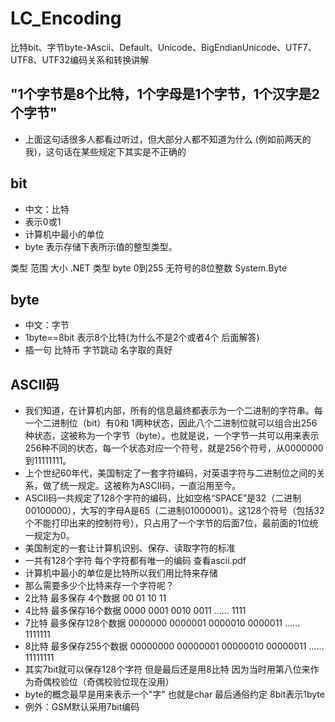 # LC_Encoding
比特bit、字节byte-》Ascii、Default、Unicode、BigEndianUnicode、UTF7、UTF8、UTF32编码关系和转换讲解

## "1个字节是8个比特，1个字母是1个字节，1个汉字是2个字节"
- 上面这句话很多人都看过听过，但大部分人都不知道为什么 (例如前两天的我)，这句话在某些规定下其实是不正确的

## bit
- 中文：比特
- 表示0或1
- 计算机中最小的单位
- byte 表示存储下表所示值的整型类型。

类型	  范围	    大小	           .NET 类型
byte	 0到255	  无符号的8位整数	  System.Byte

## byte
- 中文：字节
- 1byte==8bit 表示8个比特(为什么不是2个或者4个 后面解答)
- 插一句 比特币 字节跳动 名字取的真好

## ASCII码
- 我们知道，在计算机内部，所有的信息最终都表示为一个二进制的字符串。每一个二进制位（bit）有0和 1两种状态，因此八个二进制位就可以组合出256种状态，这被称为一个字节（byte）。也就是说，一个字节一共可以用来表示256种不同的状态，每一个状态对应一个符号，就是256个符号，从0000000到11111111。
- 上个世纪60年代，美国制定了一套字符编码，对英语字符与二进制位之间的关系，做了统一规定。这被称为ASCII码，一直沿用至今。
- ASCII码一共规定了128个字符的编码，比如空格“SPACE”是32（二进制00100000），大写的字母A是65（二进制01000001）。这128个符号（包括32个不能打印出来的控制符号），只占用了一个字节的后面7位，最前面的1位统一规定为0。
- 美国制定的一套让计算机识别、保存、读取字符的标准
- 一共有128个字符 每个字符都有唯一的编码 查看ascii.pdf
- 计算机中最小的单位是比特所以我们用比特来存储
- 那么需要多少个比特来存一个字符呢？
- 2比特 最多保存 4个数据 00 01 10 11
- 4比特 最多保存16个数据 0000 0001 0010 0011 ...... 1111
- 7比特 最多保存128个数据 0000000 0000001 0000010 0000011 ...... 1111111
- 8比特 最多保存255个数据 00000000 00000001 00000010 00000011 ...... 11111111
- 其实7bit就可以保存128个字符 但是最后还是用8比特 因为当时用第八位来作为奇偶校验位（奇偶校验位现在没用）
- byte的概念最早是用来表示一个"字" 也就是char 最后通俗约定 8bit表示1byte
- 例外：GSM默认采用7bit编码
